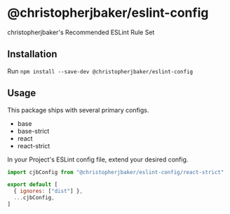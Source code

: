 # @christopherjbaker/eslint-config

christopherjbaker's Recommended ESLint Rule Set

## Installation

Run `npm install --save-dev @christopherjbaker/eslint-config`

## Usage

This package ships with several primary configs.

* base
* base-strict
* react
* react-strict

In your Project's ESLint config file, extend your desired config.

```js
import cjbConfig from "@christopherjbaker/eslint-config/react-strict"

export default [
  { ignores: ["dist"] },
  ...cjbConfig,
]
```
